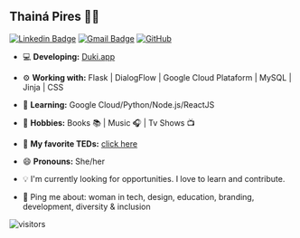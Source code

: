 ## Thainá Pires 👩‍💻

[![Linkedin Badge](https://img.shields.io/badge/-thainapires-blue?style=flat-square&logo=Linkedin&logoColor=white&link=https://www.linkedin.com/in/thainapires/)](https://www.linkedin.com/in/thainapires/)
[![Gmail Badge](https://img.shields.io/badge/-thainaspiress@gmail.com-c14438?style=flat-square&logo=Gmail&logoColor=white&link=mailto:thainaspiress@gmail.com)](mailto:thainaspiress@gmail.com)
<a href="https://github.com/thainapires"><img src="https://img.shields.io/github/followers/thainapires.svg?label=GitHub&style=social" alt="GitHub"></a>

- 💻 **Developing:** [Duki.app](https://duki.app/ "Duki.app")
- ⚙️ **Working with:** Flask | DialogFlow | Google Cloud Plataform | MySQL | Jinja | CSS
- 🌱 **Learning:** Google Cloud/Python/Node.js/ReactJS
- 💬 **Hobbies:** Books 📚 | Music 🎧 | Tv Shows 📺
- 🎤 **My favorite TEDs:** [click here](https://bit.ly/3hhX9OY "Favorite TEDs")
- 😄 **Pronouns:** She/her 



- 💡 I'm currently looking for opportunities. I love to learn and contribute.
- 💬 Ping me about: woman in tech, design, education, branding, development, diversity & inclusion

![visitors](https://visitor-badge.glitch.me/badge?page_id=thainapires.thainapires) <br>
